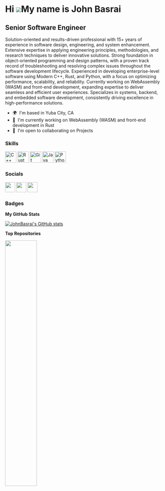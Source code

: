 Hi ![](https://user-images.githubusercontent.com/18350557/176309783-0785949b-9127-417c-8b55-ab5a4333674e.gif)My name is John Basrai
===================================================================================================================================

Senior Software Engineer
------------------------

Solution-oriented and results-driven professional with 15+ years of experience in software design, engineering, and system enhancement. Extensive expertise in applying engineering principles, methodologies, and research techniques to deliver innovative solutions. Strong foundation in object-oriented programming and design patterns, with a proven track record of troubleshooting and resolving complex issues throughout the software development lifecycle. Experienced in developing enterprise-level software using Modern C++, Rust, and Python, with a focus on optimizing performance, scalability, and reliability. Currently working on WebAssembly (WASM) and front-end development, expanding expertise to deliver seamless and efficient user experiences. Specializes in systems, backend, and embedded software development, consistently driving excellence in high-performance solutions.

* 🌍  I'm based in Yuba City, CA
* 🧠  I'm currently working on WebAssembly (WASM) and front-end development in Rust
* 🤝  I'm open to collaborating on Projects

### Skills

<p align="left">
<a href="https://docs.microsoft.com/en-us/cpp/?view=msvc-170" target="_blank" rel="noreferrer"><img src="https://raw.githubusercontent.com/danielcranney/readme-generator/main/public/icons/skills/cplusplus-colored.svg" width="36" height="36" alt="C++" /></a>
<a href="https://www.rust-lang.org/" target="_blank" rel="noreferrer"><img src="https://raw.githubusercontent.com/danielcranney/readme-generator/main/public/icons/skills/rust-colored.svg" width="36" height="36" alt="Rust" /></a>
<a href="https://git-scm.com/" target="_blank" rel="noreferrer"><img src="https://raw.githubusercontent.com/danielcranney/readme-generator/main/public/icons/skills/git-colored.svg" width="36" height="36" alt="Git" /></a>
<a href="https://www.oracle.com/java/" target="_blank" rel="noreferrer"><img src="https://raw.githubusercontent.com/danielcranney/readme-generator/main/public/icons/skills/java-colored.svg" width="36" height="36" alt="Java" /></a>
<a href="https://www.python.org/" target="_blank" rel="noreferrer"><img src="https://raw.githubusercontent.com/danielcranney/readme-generator/main/public/icons/skills/python-colored.svg" width="36" height="36" alt="Python" /></a>
</p>


### Socials

<p align="left"> <a href="https://discord.com/users/JohnBasrai" target="_blank" rel="noreferrer"><img src="https://raw.githubusercontent.com/danielcranney/readme-generator/main/public/icons/socials/discord.svg" width="32" height="32" /></a> <a href="https://www.github.com/JohnBasrai" target="_blank" rel="noreferrer"><img src="https://raw.githubusercontent.com/danielcranney/readme-generator/main/public/icons/socials/github.svg" width="32" height="32" /></a> <a href="https://www.linkedin.com/in/JohnBasrai" target="_blank" rel="noreferrer"><img src="https://raw.githubusercontent.com/danielcranney/readme-generator/main/public/icons/socials/linkedin.svg" width="32" height="32" /></a></p>

### Badges

<b>My GitHub Stats</b>

<a href="http://www.github.com/JohnBasrai"><img src="https://github-readme-stats.vercel.app/api?username=JohnBasrai&show_icons=true&hide=&count_private=true&title_color=0891b2&text_color=ffffff&icon_color=0891b2&bg_color=1c1917&hide_border=true&show_icons=true" alt="JohnBasrai's GitHub stats" /></a>

<b>Top Repositories</b>
<!-- 
<div width="100%" align="center">
<a href="https://github.com/JohnBasrai/tumult" align="left">
<img align="left" width="45%"
 src="https://github-readme-stats.vercel.app/api/pin/?username=JohnBasrai&repo=tumult&title_color=0891b2&text_color=ffffff&icon_color=0891b2&bg_color=1c1917&hide_border=true&locale=en" /></a></div><br /><br /><br /><br /><br /><br /><br />
-->
<div width="100%" align="center">
<a href="https://github.com/JohnBasrai/asio-tutorial" align="left">
<img align="left" width="45%"
 src="https://github-readme-stats.vercel.app/api/pin/?username=JohnBasrai&repo=asio-tutorial&title_color=0891b2&text_color=ffffff&icon_color=0891b2&bg_color=1c1917&hide_border=true&locale=en" /></a></div><br /><br /><br /><br /><br /><br /><br />

